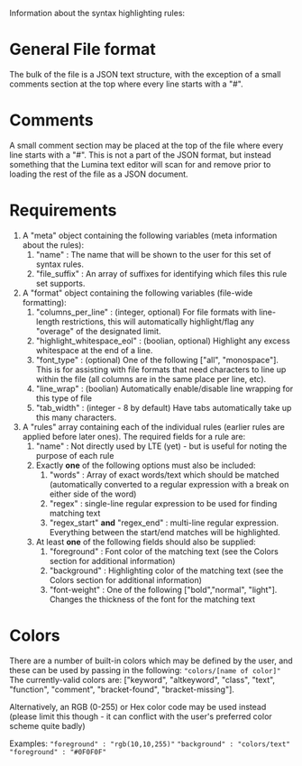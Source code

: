 Information about the syntax highlighting rules:

# General File format
The bulk of the file is a JSON text structure, with the exception of a small comments section at the top where every line starts with a "#".

# Comments
A small comment section may be placed at the top of the file where every line starts with a "#". This is not a part of the JSON format, but instead something that the Lumina text editor will scan for and remove prior to loading the rest of the file as a JSON document.

# Requirements
1. A "meta" object containing the following variables (meta information about the rules):
   1. "name" : The name that will be shown to the user for this set of syntax rules.
   2. "file_suffix" : An array of suffixes for identifying which files this rule set supports.
2. A "format" object containing the following variables (file-wide formatting):
   1. "columns_per_line" : (integer, optional) For file formats with line-length restrictions, this will automatically highlight/flag any "overage" of the designated limit.
   2. "highlight_whitespace_eol" : (boolian, optional) Highlight any excess whitespace at the end of a line.
   3. "font_type" : (optional) One of the following ["all", "monospace"]. This is for assisting with file formats that need characters to line up within the file (all columns are in the same place per line, etc).
   4. "line_wrap" : (boolian) Automatically enable/disable line wrapping for this type of file
   5. "tab_width" : (integer - 8 by default) Have tabs automatically take up this many characters.
3. A "rules" array containing each of the individual rules (earlier rules are applied before later ones). The required fields for a rule are:
   1. "name" : Not directly used by LTE (yet) - but is useful for noting the purpose of each rule
   2. Exactly **one** of the following options must also be included:
      1. "words" : Array of exact words/text which should be matched (automatically converted to a regular expression with a break on either side of the word)
      2. "regex" : single-line regular expression to be used for finding matching text
      3. "regex_start" **and** "regex_end" : multi-line regular expression. Everything between the start/end matches will be highlighted.
   3. At least **one** of the following fields should also be supplied:
      1. "foreground" : Font color of the matching text (see the Colors section for additional information)
      2. "background" : Highlighting color of the matching text (see the Colors section for additional information)
      3. "font-weight" : One of the following ["bold","normal", "light"]. Changes the thickness of the font for the matching text

# Colors
There are a number of built-in colors which may be defined by the user, and these can be used by passing in the following:
`"colors/[name of color]"`
The currently-valid colors are: ["keyword", "altkeyword", "class", "text", "function", "comment", "bracket-found", "bracket-missing"].

Alternatively, an RGB (0-255) or Hex color code may be used instead (please limit this though - it can conflict with the user's preferred color scheme quite badly)

Examples:
 `"foreground" : "rgb(10,10,255)"`
 `"background" : "colors/text"`
 `"foreground" : "#0F0F0F"`
